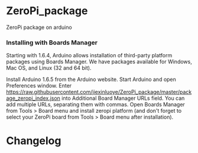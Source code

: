 # ZeroPi_package
ZeroPi package on arduino

### Installing with Boards Manager

Starting with 1.6.4, Arduino allows installation of third-party platform packages using Boards Manager. We have packages available for Windows, Mac OS, and Linux (32 and 64 bit).

Install Arduino 1.6.5 from the Arduino website.
Start Arduino and open Preferences window.
Enter https://raw.githubusercontent.com/jiexinluoye/ZeroPi_package/master/package_zeropi_index.json into Additional Board Manager URLs field. You can add multiple URLs, separating them with commas.
Open Boards Manager from Tools > Board menu and install zeropi platform (and don't forget to select your ZeroPi board from Tools > Board menu after installation).

# Changelog
